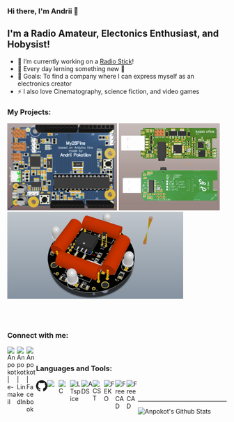 ### Hi there, I'm Andrii 👋

## I'm a Radio Amateur, Electonics Enthusiast, and Hobysist!
- 🔭 I’m currently working on a [Radio Stick][usbstick]!
- 🌱 Every day lerning something new 🤣
- 🥅 Goals: To find a company where I can express myself as an electronics creator
- ⚡ I also love Cinematography, science fiction, and video games

### My Projects:

[<img  height="200px" src="https://github.com/Anpokot/My28Pins/raw/master/My28Pins3D.PNG" />][My28Pins]
[<img  height="200px" src="https://github.com/Anpokot/USB-Wi-Fi-Radio/raw/master/board.png" />][usbstick]
[<img  height="200px" src="https://github.com/Anpokot/RGB_Glitter_Lamp/raw/master/logo.PNG" />][Glitter] 

<br /> <br />

### Connect with me:

[<img align="left" alt="Anpokot | e-mail" width="22px" src="https://cdn.jsdelivr.net/npm/simple-icons@3.4.0/icons/mail-dot-ru.svg" />][email]
[<img align="left" alt="Anpokot | LinkedIn" width="22px" src="https://cdn.jsdelivr.net/npm/simple-icons@v3/icons/linkedin.svg" />][linkedin]
[<img align="left" alt="Anpokot | Facebook" width="22px" src="https://cdn.jsdelivr.net/npm/simple-icons@3.4.0/icons/facebook.svg" />][facebook]

<br />

### Languages and Tools:

[<img align="left" alt="GitHub" width="26px" src="https://raw.githubusercontent.com/github/explore/78df643247d429f6cc873026c0622819ad797942/topics/github/github.png" />][github]
[<img align="left" width="26px" src="https://cdn.jsdelivr.net/npm/simple-icons@3.4.0/icons/altiumdesigner.svg" />][github]
[<img align="left" alt="C" width="26px" src="https://cdn.jsdelivr.net/npm/simple-icons@3.4.0/icons/c.svg" />][github]
[<img align="left" alt="LTspice" width="26px" src="https://pbs.twimg.com/profile_images/839168408490913792/ukNPeWwa_400x400.jpg" />][github]
[<img align="left" alt="ADS" width="26px" src="https://www.softwares2u.com/wp-content/uploads/2018/09/Download-ADVANCED-DESIGN-SYSTEM-ADS-Free-latest-1.jpg" />][github]
[<img align="left" alt="CST" width="26px" src="https://downloadly.ir/wp-content/uploads/2019/12/CST-STUDIO-SUITE.png" />][github]
[<img align="left" alt="FEKO" width="26px" src="https://img.informer.com/icons/png/128/3499/3499617.png" />][github]
[<img align="left" alt="FreeCAD" width="26px" src="https://upload.wikimedia.org/wikipedia/commons/thumb/f/f7/FreeCAD-logo.svg/1024px-FreeCAD-logo.svg.png" />][github]
[<img align="left" alt="FreeCAD" width="26px" src="https://i0.pngocean.com/files/378/830/339/mathcad-logo-computer-software-computer-program-computer-icons-thanks-for-watching-thumb.jpg" />][github]

<br />
<br />

---

<img align="left" alt="Anpokot's Github Stats" src="https://github-readme-stats.vercel.app/api?username=Anpokot&show_icons=true&hide_border=true" />

[My28Pins]: https://github.com/Anpokot/My28Pins
[Glitter]: https://github.com/Anpokot/RGB_Glitter_Lamp
[usbstick]: https://github.com/Anpokot/USB-Wi-Fi-Radio
[github]: https://github.com/Anpokot
[linkedin]: https://www.linkedin.com/in/andrii-pokotilov
[facebook]: https://www.facebook.com/anpokot
[email]: mailto:anpokot@ukr.net
